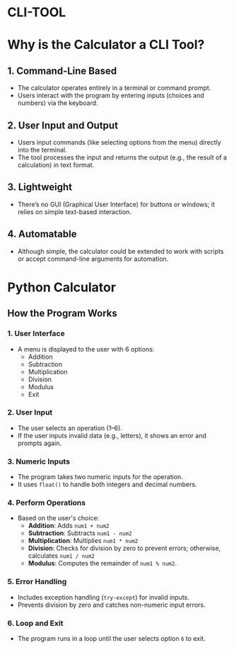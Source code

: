 # CLI-TOOL

# Why is the Calculator a CLI Tool?

## 1. Command-Line Based
- The calculator operates entirely in a terminal or command prompt.
- Users interact with the program by entering inputs (choices and numbers) via the keyboard.

## 2. User Input and Output
- Users input commands (like selecting options from the menu) directly into the terminal.
- The tool processes the input and returns the output (e.g., the result of a calculation) in text format.

## 3. Lightweight
- There’s no GUI (Graphical User Interface) for buttons or windows; it relies on simple text-based interaction.

## 4. Automatable
- Although simple, the calculator could be extended to work with scripts or accept command-line arguments for automation.


# Python Calculator

## How the Program Works

### 1. User Interface
- A menu is displayed to the user with 6 options:
  - Addition
  - Subtraction
  - Multiplication
  - Division
  - Modulus
  - Exit

### 2. User Input
- The user selects an operation (1–6).
- If the user inputs invalid data (e.g., letters), it shows an error and prompts again.

### 3. Numeric Inputs
- The program takes two numeric inputs for the operation.
- It uses `float()` to handle both integers and decimal numbers.

### 4. Perform Operations
- Based on the user's choice:
  - **Addition**: Adds `num1 + num2`
  - **Subtraction**: Subtracts `num1 - num2`
  - **Multiplication**: Multiplies `num1 * num2`
  - **Division**: Checks for division by zero to prevent errors; otherwise, calculates `num1 / num2`
  - **Modulus**: Computes the remainder of `num1 % num2`.

### 5. Error Handling
- Includes exception handling (`try-except`) for invalid inputs.
- Prevents division by zero and catches non-numeric input errors.

### 6. Loop and Exit
- The program runs in a loop until the user selects option `6` to exit.
